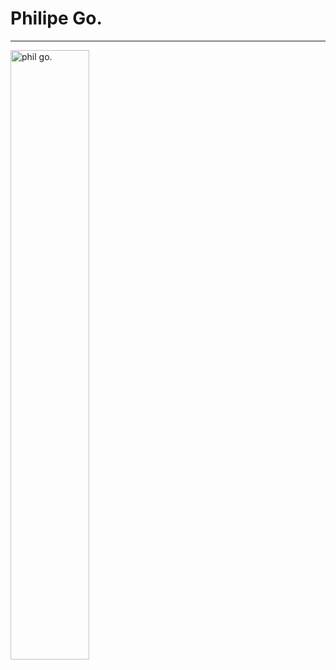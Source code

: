 # Philipe Go.

<hr>
<img src="./image/philGOpic.png" alt="phil go." height="50%" width="50%" class="center">

